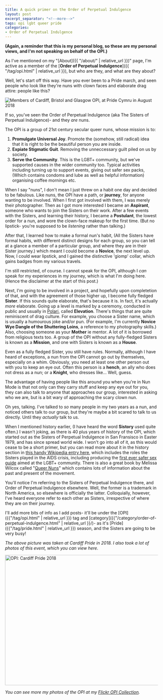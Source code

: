 ```yaml
---
title: A quick primer on the Order of Perpetual Indulgence
layout: post
excerpt_separator: "<!--more-->"
tags: opi lgbt queer pride
categories:
- Order of Perpetual Indulgence
---
```


**(Again, a reminder that this is my personal blog, so these are my personal views, and I'm not speaking on behalf of the OPI.)**

As I've mentioned on my "[About]({{ "/about/" | relative_url }})" page, I'm active as a member of the [**Order of Perpetual Indulgence**]({{ "/tag/opi.html" | relative_url }}), but who are they, and what are they about?<!--more-->

Well, let's start off this way. Have you ever been to a Pride march, and seen people who look like they're nuns with clown faces and elaborate drag attire: people like this?

![Members of Cardiff, Bristol and Glasgow OPI, at Pride Cymru in August 2018]({{"/assets/img/opi_pride_cymru_2018.jpg"|relative_url}})

If so, you've seen the Order of Perpetual Indulgence (aka The Sisters of Perpetual Indulgence)- and they *are* nuns.

The OPI is a group of 21st century secular queer nuns, whose mission is to:
1. **Promulgate Universal Joy**. Promote the (somehow, still radical) idea that it is right to be the beautiful person you are inside.
2. **Expiate Stigmatic Guit**. Removing the unneccessary guilt piled on us by society.
3. **Serve the Community**. This is the LGBT+ community, but we've supported causes in the wider community too. Typical activities including turning up to support events, giving out safer sex packs, (Which contains condoms and lube as well as helpful information) organising coffee mornings etc.

When I say "nuns", I don't mean I just threw on a habit one day and decided to be fabulous. Like nuns, the OPI have a path, or **journey**, for anyone wanting to be involved. When I first got involved with them, I was merely their photographer. Then as I got more interested I became an **Aspirant**, someone who wants to join the Sisters on their work. After a few events with the Sisters, and learning their history, I became a **Postulant**, the lowest order for a nun, and wore the clown-face makeup for the first time. (But no lipstick- you're supposed to be *listening* rather than talking.) 

After that, I learned how to make a formal nun's habit, (All the Sisters have formal habits, with different distinct designs for each group, so you can tell at a glance a member of a particular group, and where they are in their Sister journey.) which meant I could become a **Novice**, the next level up. Now, I could wear lipstick, and I gained the distinctive 'giomp' collar, which gains badges from my various travels.

I'm still restricted, of course. I cannot speak for the OPI, although I *can* speak for my experiences in my journey, which is what I'm doing here. (Hence the disclaimer at the start of this post.)

Next, I'm going to be involved in a project, and hopefully upon completetion of that, and with the agreement of those higher up, I become fully fledged **Sister**. If this sounds quite elaborate, that's because it is. In fact, it's actually *more* elaborate. Going up a level is marked by a ceremony, conducted in public and usually in [Polari](https://en.wikipedia.org/wiki/Polari), called **Elevation**. There's things that are quite reminiscent of drag culture. For example, you choose a Sister name, which is usually a humourous joke and/or pun. (For example, I'm currently **Novice Wye Dangle of the Shuttering Loins**, a reference to my photography skills.) Also, choosing someone as your **Mother** ie mentor. A lot of it is borrowed from religious texts too. A group of the OPI without any fully-fledged Sisters is known as a **Mission**, and one with Sisters is known as a **House**.

Even as a fully fledged Sister, you still have rules. Normally, although I have heard of exceptions, a nun from the OPI cannot go out by themselves, especially on a whim. Obviously, you need at least one other person out with you to keep an eye out. Often this person is a **hench**, an ally who does not dress as a nun; or a **Knight**, who dresses like... Well, guess. 

The advantage of having people like this around you when you're in Nun Mode is that not only can they carry stuff and keep any eye out for you, they can also talk to anyone that approaches our group, interested in asking who we are, but is a bit wary of approaching the scary clown nun. 

Oh yes, talking. I've talked to *so* many people in my two years as a nun, and noticed others talk to our group, but they're maybe a bit scared to talk to us directly. Until they *actually* talk to us. 

When I mentioned history earlier, (I have heard the word **Sistory** used quite often.) I wasn't joking, as there is 40 plus years of history of the OPI, which started out as the Sisters of Perpetual Indulgence in San Fransisco in Easter 1979, and has since spread world wide. I won't go into all of it, as this would cease to be a short primer, but you can read more about it in the history section in [this handy Wikipedia entry here](https://en.wikipedia.org/wiki/Sisters_of_Perpetual_Indulgence), which includes the roles the Sisters played in the AIDS crisis, including producing the [first ever safer sex guide](https://www.gayinthe80s.com/2013/08/1982-safer-sex-play-fair/) aimed at the LGBT+ community. There is also a great book by Melissa Wilcox called "[Queer Nuns](https://nyupress.org/9781479820368/queer-nuns/)" which contains lots of information about the past and present of the movement. 

You'll notice I'm referring to the Sisters of Perpetual Indulgence there, and Order of Perpetual Indulgence elsewhere. Well, the former is a trademark in North America, so elsewhere is officially the latter. Colloquially, however, I've heard everyone refer to each other as Sisters, irrespective of where they are on their journey. 

I'll add more bits of info as I add posts- it'll be under the [OPI]({{"/tag/opi.html" | relative_url }}) tag and [category]({{"/category/order-of-perpetual-indulgence.html" | relative_url }}/)- as it's [Pride]({{"/tag/pride.html" | relative_url }}) season, and the Sisters are going to be very busy!

*The above picture was taken at Cardiff Pride in 2018. I also took a lot of photos of this event, which you can view here.*

<a data-flickr-embed="true"  href="https://www.flickr.com/photos/alephnaughtphotos/albums/72157672979419518" title="OPI: Cardiff Pride 2018"><img src="https://live.staticflickr.com/1875/43514937735_a53df4e2cf_z.jpg" width="640" height="428" alt="OPI: Cardiff Pride 2018"></a><script async src="//embedr.flickr.com/assets/client-code.js" charset="utf-8"></script>

*You can see more my photos of the OPI at my [Flickr OPI Collection](https://www.flickr.com/photos/alephnaughtphotos/collections/72157690136697295/).*